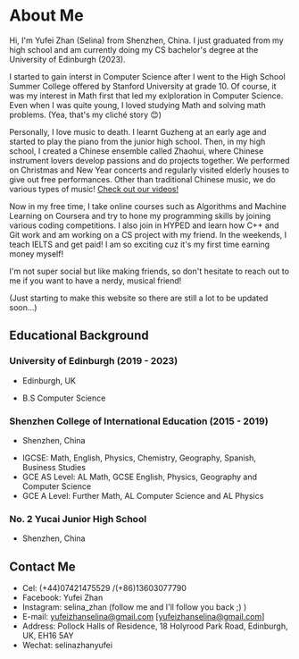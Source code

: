 # About Me

Hi, I'm Yufei Zhan (Selina) from Shenzhen, China. I just graduated from my high school and am currently doing my CS bachelor's degree at the University of Edinburgh (2023).

I started to gain interst in Computer Science after I went to the High School Summer College offered by Stanford University at grade 10. Of course, it was my interest in Math first that led my exlploration in Computer Science. Even when I was quite young, I loved studying Math and solving math problems. (Yea, that's my cliché story 😊)

Personally, I love music to death. I learnt Guzheng at an early age and started to play the piano from the junior high school. Then, in my high school, I created a Chinese ensemble called Zhaohui, where Chinese instrument lovers develop passions and do projects together. We performed on Christmas and New Year concerts and regularly visited elderly houses to give out free performances. Other than traditional Chinese music, we do various types of music! [Check out our videos!](https://github.com/YufeiZhan/YufeiZhan.github.io/edit/master/README.md)

Now in my free time, I take online courses such as Algorithms and Machine Learning on Coursera and try to hone my programming skills by joining various coding competitions. I also join in HYPED and learn how C++ and Git work and am working on a CS project with my friend. In the weekends, I teach IELTS and get paid! I am so exciting cuz it's my first time earning money  myself!

I'm not super social but like making friends, so don't hesitate to reach out to me if you want to have a nerdy, musical friend!

(Just starting to make this website so there are still a lot to be updated soon...)

## Educational Background

### University of Edinburgh (2019 - 2023)
* Edinburgh, UK
- B.S Computer Science

### Shenzhen College of International Education (2015 - 2019)
* Shenzhen, China
- IGCSE: Math, English, Physics, Chemistry, Geography, Spanish, Business Studies
- GCE AS Level: AL Math, GCSE English, Physics, Geography and Computer Science 
- GCE A Level: Further Math, AL Computer Science and AL Physics

### No. 2 Yucai Junior High School
* Shenzhen, China


## Contact Me
- Cel: (+44)07421475529 /(+86)13603077790
- Facebook: Yufei Zhan
- Instagram: selina_zhan (follow me and I'll follow you back ;) )
- E-mail: yufeizhanselina@gmail.com [yufeizhanselina@gmail.com]
- Address: Pollock Halls of Residence, 18 Holyrood Park Road, Edinburgh, UK, EH16 5AY
- Wechat: selinazhanyufei
